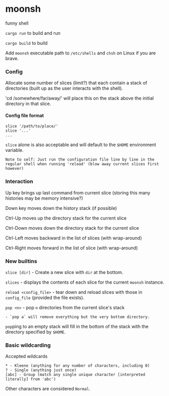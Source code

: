 # moonsh

funny shell

`cargo run` to build and run

`cargo build` to build

Add `moonsh` executable path to `/etc/shells` and `chsh` on Linux if you are brave.

### Config

Allocate some number of slices (limit?) that each contain a stack of directories (built up as the user interacts with the shell).

'cd /somewhere/far/away/' will place this on the stack above the initial directory in that slice.

#### Config file format

```
slice '/path/to/place/'
slice '...'
...
```

`slice` alone is also acceptable and will default to the `$HOME` environment variable.

`Note to self: Just run the configuration file line by line in the regular shell when running 'reload' (blow away current slices first however)`

### Interaction

Up key brings up last command from current slice (storing this many histories may be memory intensive?)

Down key moves down the history stack (if possible)

Ctrl-Up moves up the directory stack for the current slice

Ctrl-Down moves down the directory stack for the current slice

Ctrl-Left moves backward in the list of slices (with wrap-around)

Ctrl-Right moves forward in the list of slice (with wrap-around)

### New builtins

`slice [dir]` - Create a new slice with `dir` at the bottom.

`slices` - displays the contents of each slice for the current `moonsh` instance.

`reload <config_file>` - tear down and reload slices with those in `config_file` (provided the file exists).

`pop <n>` - pop `n` directories from the current slice's stack

    - `pop a` will remove everything but the very bottom directory.

`pop`ping to an empty stack will fill in the bottom of the stack with the directory specified by `$HOME`.

### Basic wildcarding

Accepted wildcards

```
* - Kleene (anything for any number of characters, including 0)
? - Single (anything just once)
[abc] - Group (match any single unique character [interpreted literally] from 'abc')
```

Other characters are considered `Normal`.

